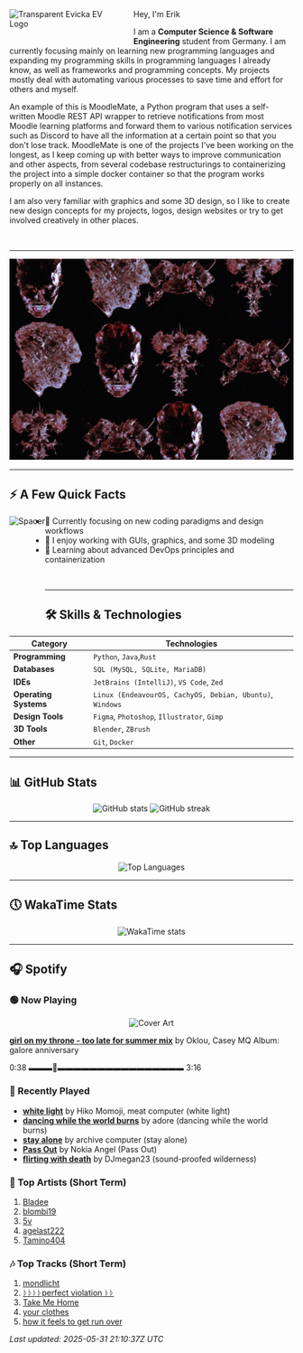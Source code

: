 <div>
  <img
       align="left"
       src="assets/evfinal.gif"
       alt="Transparent Evicka EV Logo"
       width="200"
       style="margin-right: 20px; margin-bottom: 20px;"
  />
</div>
Hey, I'm Erik

  I am a **Computer Science & Software Engineering** student from Germany. I am currently focusing mainly on learning new programming languages and expanding my programming skills in programming languages I already know, as well as frameworks and programming concepts. My projects mostly deal with automating various processes to save time and effort for others and myself.

An example of this is MoodleMate, a Python program that uses a self-written Moodle REST API wrapper to retrieve notifications from most Moodle learning platforms and forward them to various notification services such as Discord to have all the information at a certain point so that you don't lose track. MoodleMate is one of the projects I've been working on the longest, as I keep coming up with better ways to improve communication and other aspects, from several codebase restructurings to containerizing the project into a simple docker container so that the program works properly on all instances.

I am also very familiar with graphics and some 3D design, so I like to create new design concepts for my projects, logos, design websites or try to get involved creatively in other places.

<br clear="left"/>

---

![imgag](assets/evkheadpostersmol.webp)

---

## ⚡️ A Few Quick Facts

<div>
  <img align="left" height="180px" src="https://upload.wikimedia.org/wikipedia/commons/3/3d/1_120_transparent.png" alt="Spacer" />
</div>

- 🔬 Currently focusing on new coding paradigms and design workflows
- 👀 I enjoy working with GUIs, graphics, and some 3D modeling
- 🌱 Learning about advanced DevOps principles and containerization

<br>

---

## 🛠️ Skills & Technologies

| **Category**          | **Technologies**                                                                                                 |
|-----------------------|------------------------------------------------------------------------------------------------------------------|
| **Programming**       | `Python`, `Java`,`Rust`                                                                                           |
| **Databases**         | `SQL (MySQL, SQLite, MariaDB)`                                                                                   |
| **IDEs**              | `JetBrains (IntelliJ)`, `VS Code`, `Zed`                                                                         |
| **Operating Systems** | `Linux (EndeavourOS, CachyOS, Debian, Ubuntu)`, `Windows`                                                        |
| **Design Tools**      | `Figma`, `Photoshop`, `Illustrator`, `Gimp`                                                                      |
| **3D Tools**          | `Blender`, `ZBrush`                                                                                              |
| **Other**             | `Git`, `Docker`                                                                                                  |

---

## 📊 GitHub Stats

<p align="center">
  <img
    src="https://github-readme-stats.vercel.app/api?username=EvickaStudio&show=reviews,discussions_started,discussions_answered,prs_merged,prs_merged_percentage&show_icons=true&theme=transparent"
    alt="GitHub stats"
    width="45%"
  />
  <img
    src="https://github-readme-streak-stats.herokuapp.com/?user=EvickaStudio&theme=transparent"
    alt="GitHub streak"
    width="45%"
  />
</p>

---

## 🔝 Top Languages

<p align="center">
  <img
    src="https://github-readme-stats.vercel.app/api/top-langs/?username=EvickaStudio&theme=transparent&layout=compact"
    alt="Top Languages"
    width="45%"
  />
</p>

---

## 🕔 WakaTime Stats

<p align="center">
  <img
    src="https://github-readme-stats.vercel.app/api/wakatime?username=evickastudio&layout=compact&theme=transparent"
    alt="WakaTime stats"
    width="45%"
  />
</p>

 ---

## 🎧 Spotify

<!-- SPOTIFY-START -->
### 🟢 Now Playing
<p align="center">
<img src="https://i.scdn.co/image/ab67616d0000b27329b3e86d9ba180cf4bd95aff" alt="Cover Art" width="120"/>
</p>

**[girl on my throne - too late for summer mix](https://open.spotify.com/track/6uOGwSBWgov7b1JFDQREJe)**
by Oklou, Casey MQ
Album: galore anniversary

0:38 ▬▬▬🔘▬▬▬▬▬▬▬▬▬▬▬▬▬▬▬▬ 3:16

### 📜 Recently Played
- **[white light](https://open.spotify.com/track/42bT97wh7wvu9jXitD4ocQ)** by Hiko Momoji, meat computer (white light)
- **[dancing while the world burns](https://open.spotify.com/track/3MF3Zj7bYl1PdARlzqfwYC)** by adore (dancing while the world burns)
- **[stay alone](https://open.spotify.com/track/7qszzGsMV4wUFodAeg3JOZ)** by archive computer (stay alone)
- **[Pass Out](https://open.spotify.com/track/6JSo9PA6slUhnmepPhlk2B)** by Nokia Angel (Pass Out)
- **[flirting with death](https://open.spotify.com/track/6RR27pM7dW3rg5O5qhdcpS)** by DJmegan23 (sound-proofed wilderness)

### 🌟 Top Artists (Short Term)
1. [Bladee](https://open.spotify.com/artist/2xvtxDNInKDV4AvGmjw6d1)
2. [blombi19](https://open.spotify.com/artist/2FUxHkL04oZxoExwQ5bUVb)
3. [5v](https://open.spotify.com/artist/6Ua9c5UJVayd7eUzlachXZ)
4. [agelast222](https://open.spotify.com/artist/05jZ0T8kKQUA7Cd58RLiL0)
5. [Tamino404](https://open.spotify.com/artist/6TVC3BJ3YBqhz5Nny5Awxd)

### 🎶 Top Tracks (Short Term)
1. [mondlicht](https://open.spotify.com/track/73qEii0U8Y811FFda67aAk)
2. [ᚦᚦᚦᚦperfect violation ᚦᚦ](https://open.spotify.com/track/2cYMjWS76gzfWUQAb2AbdE)
3. [Take Me Home](https://open.spotify.com/track/26AmP3ukYC4Zs9lSGlh55I)
4. [your clothes](https://open.spotify.com/track/1ZPCXmIDdbAWLVoZccaa3S)
5. [how it feels to get run over](https://open.spotify.com/track/2iEkYccntXk2huCU2kFdVI)

_Last updated: 2025-05-31 21:10:37Z UTC_
<!-- SPOTIFY-END -->
